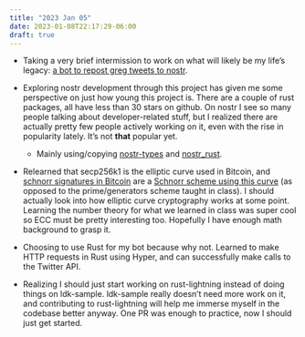 ```yaml
---
title: "2023 Jan 05"
date: 2023-01-08T22:17:29-06:00
draft: true
---
```


- Taking a very brief intermission to work on what will likely be my life’s legacy: [a bot to repost greg tweets to nostr](https://github.com/alecchendev/greg-nostr-bot).

- Exploring nostr development through this project has given me some perspective on just how young this project is. There are a couple of rust packages, all have less than 30 stars on github. On nostr I see so many people talking about developer-related stuff, but I realized there are actually pretty few people actively working on it, even with the rise in popularity lately. It’s not ****that**** popular yet.
    - Mainly using/copying [nostr-types](https://github.com/mikedilger/nostr-types) and [nostr_rust](https://github.com/0xtlt/nostr_rust).
- Relearned that secp256k1 is the elliptic curve used in Bitcoin, and [schnorr signatures in Bitcoin](https://bips.xyz/340) are a [Schnorr scheme using this curve](https://bitcoin.stackexchange.com/questions/107358/why-schnorr-was-added-to-secp256k1-library-instead-of-a-separate-library) (as opposed to the prime/generators scheme taught in class). I should actually look into how elliptic curve cryptography works at some point. Learning the number theory for what we learned in class was super cool so ECC must be pretty interesting too. Hopefully I have enough math background to grasp it.
- Choosing to use Rust for my bot because why not. Learned to make HTTP requests in Rust using Hyper, and can successfully make calls to the Twitter API.
- Realizing I should just start working on rust-lightning instead of doing things on ldk-sample. ldk-sample really doesn’t need more work on it, and contributing to rust-lightning will help me immerse myself in the codebase better anyway. One PR was enough to practice, now I should just get started.
